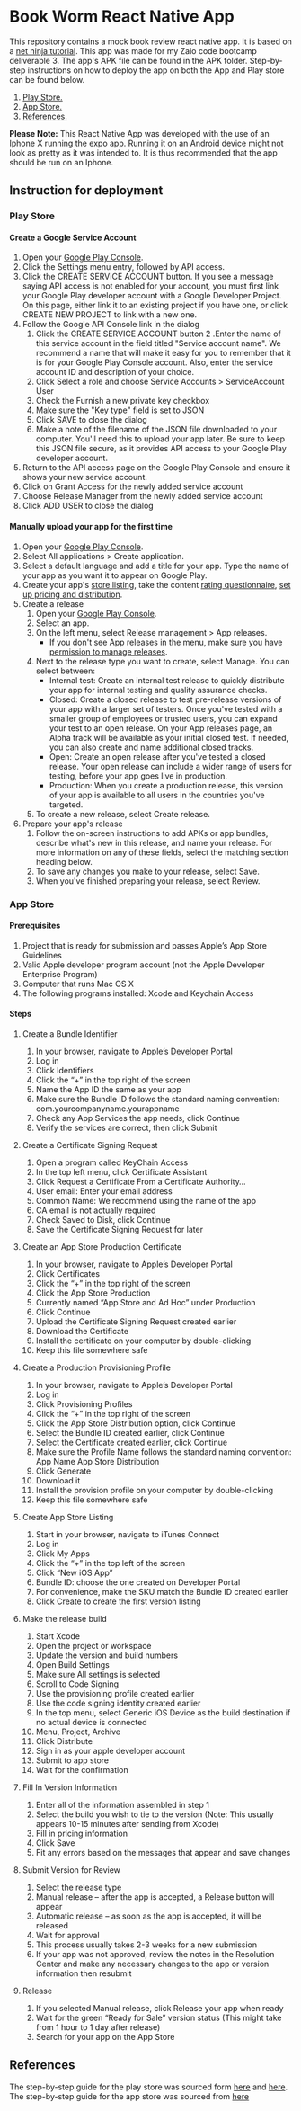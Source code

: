 # Book Worm React Native App
This repository contains a mock book review react native app. It is based on a  [net ninja tutorial](https://www.youtube.com/playlist?list=PL4cUxeGkcC9ixPU-QkScoRBVxtPPzVjrQ). This app was made for my Zaio code bootcamp deliverable 3. The app's APK file can be found in the APK folder. Step-by-step instructions on how to deploy the app on both the App and Play store can be found below.

1. [ Play Store. ](#desc)
2. [ App Store. ](#usage)
3. [ References. ](#ref)

**Please Note:**
This React Native App was developed with the use of an Iphone X running the expo app. Running it on an Android device might not look as pretty as it was intended to. It is thus recommended that the app should be run on an Iphone.

## Instruction for deployment

<a name="desc"></a>
### Play Store
#### Create a Google Service Account
1.  Open your [Google Play Console](https://play.google.com/apps/publish/).
2. Click the Settings menu entry, followed by API access.
3. Click the CREATE SERVICE ACCOUNT button. If you see a message saying API access is not enabled for your account, you must first link your Google Play developer account with a Google Developer Project. On this page, either link it to an existing project if you have one, or click CREATE NEW PROJECT to link with a new one.
4. Follow the Google API Console link in the dialog
    1. Click the CREATE SERVICE ACCOUNT button
    2 .Enter the name of this service account in the field titled "Service account name". We recommend a name that will make it easy for you to remember that it is for your Google Play Console account. Also, enter the service account ID and description of your choice.
    3. Click Select a role and choose Service Accounts > ServiceAccount User
    4. Check the Furnish a new private key checkbox
    5. Make sure the "Key type" field is set to JSON
    6. Click SAVE to close the dialog
    7. Make a note of the filename of the JSON file downloaded to your computer. You'll need this to upload your app later. Be sure to keep this JSON file secure, as it provides API access to your Google Play developer account.
5. Return to the API access page on the Google Play Console and ensure it shows your new service account.
6. Click on Grant Access for the newly added service account
7. Choose Release Manager from the newly added service account
8. Click ADD USER to close the dialog

#### Manually upload your app for the first time
1. Open your [Google Play Console](https://play.google.com/apps/publish/).
2. Select All applications > Create application.
3. Select a default language and add a title for your app. Type the name of your app as you want it to appear on Google Play.
4. Create your app's [store listing](https://support.google.com/googleplay/android-developer/answer/113469#store_listing), take the content [rating questionnaire](https://support.google.com/googleplay/android-developer/answer/188189), [set up pricing and distribution](https://support.google.com/googleplay/android-developer/answer/6334373).
5. Create a release
    1. Open your [Google Play Console](https://play.google.com/apps/publish/).
    2. Select an app.
    3. On the left menu, select Release management > App releases.
        * If you don't see App releases in the menu, make sure you have [permission to manage releases](https://support.google.com/googleplay/android-developer/answer/2528691#definitions).
    4. Next to the release type you want to create, select Manage. You can select between:
        * Internal test: Create an internal test release to quickly distribute your app for internal testing and quality assurance checks.
        * Closed: Create a closed release to test pre-release versions of your app with a larger set of testers. Once you've tested with a smaller group of employees or trusted users, you can expand your test to an open release. On your App releases page, an Alpha track will be available as your initial closed test. If needed, you can also create and name additional closed tracks.
        * Open: Create an open release after you've tested a closed release. Your open release can include a wider range of users for testing, before your app goes live in production.
        * Production: When you create a production release, this version of your app is available to all users in the countries you've targeted.
    5. To create a new release, select Create release.
6. Prepare your app's release
    1. Follow the on-screen instructions to add APKs or app bundles, describe what's new in this release, and name your release. For more information on any of these fields, select the matching section heading below.
    2. To save any changes you make to your release, select Save.
    3. When you've finished preparing your release, select Review.

<a name="usage"></a>
### App Store
#### Prerequisites
1. Project that is ready for submission and passes Apple’s App Store Guidelines
2. Valid Apple developer program account (not the Apple Developer Enterprise Program)
3. Computer that runs Mac OS X
4. The following programs installed: Xcode and Keychain Access

#### Steps
1. Create a Bundle Identifier
    1. In your browser, navigate to Apple’s [Developer Portal](https://developer.apple.com/account/overview.action)
    2. Log in
    3. Click Identifiers
    4. Click the “+” in the top right of the screen
    5. Name the App ID the same as your app
    6. Make sure the Bundle ID follows the standard naming convention: com.yourcompanyname.yourappname
    7. Check any App Services the app needs, click Continue
    8. Verify the services are correct, then click Submit

2. Create a Certificate Signing Request
    1. Open a program called KeyChain Access
    2. In the top left menu, click Certificate Assistant
    3. Click Request a Certificate From a Certificate Authority…
    4. User email: Enter your email address
    5. Common Name: We recommend using the name of the app
    6. CA email is not actually required
    7. Check Saved to Disk, click Continue
    8. Save the Certificate Signing Request for later

3. Create an App Store Production Certificate
    1. In your browser, navigate to Apple’s Developer Portal
    2. Click Certificates
    3. Click the “+” in the top right of the screen
    4. Click the App Store Production
    5. Currently named “App Store and Ad Hoc” under Production
    6. Click Continue
    7. Upload the Certificate Signing Request created earlier
    8. Download the Certificate
    9. Install the certificate on your computer by double-clicking
    10. Keep this file somewhere safe
    
4. Create a Production Provisioning Profile
    1. In your browser, navigate to Apple’s Developer Portal
    2. Log in
    3. Click Provisioning Profiles
    4. Click the “+” in the top right of the screen
    5. Click the App Store Distribution option, click Continue
    6. Select the Bundle ID created earlier, click Continue
    7. Select the Certificate created earlier, click Continue
    8. Make sure the Profile Name follows the standard naming convention: App Name App Store Distribution
    9. Click Generate
    10. Download it
    11. Install the provision profile on your computer by double-clicking
    12. Keep this file somewhere safe

5. Create App Store Listing
    1. Start in your browser, navigate to iTunes Connect
    2. Log in
    3. Click My Apps
    4. Click the “+” in the top left of the screen
    5. Click “New iOS App”
    6. Bundle ID: choose the one created on Developer Portal
    7. For convenience, make the SKU match the Bundle ID created earlier
    8. Click Create to create the first version listing

6. Make the release build
    1. Start Xcode
    2. Open the project or workspace
    3. Update the version and build numbers
    4. Open Build Settings
    5. Make sure All settings is selected
    6. Scroll to Code Signing
    7. Use the provisioning profile created earlier
    8. Use the code signing identity created earlier
    9. In the top menu, select Generic iOS Device as the build destination if no actual device is connected
    10. Menu, Project, Archive
    11. Click Distribute
    12. Sign in as your apple developer account
    13. Submit to app store
    14. Wait for the confirmation

7. Fill In Version Information
    1. Enter all of the information assembled in step 1
    2. Select the build you wish to tie to the version (Note: This usually appears 10-15 minutes after sending from Xcode)
    3. Fill in pricing information
    4. Click Save
    5. Fit any errors based on the messages that appear and save changes

8. Submit Version for Review
    1. Select the release type
    2. Manual release – after the app is accepted, a Release button will appear
    3. Automatic release – as soon as the app is accepted, it will be released
    4. Wait for approval
    5. This process usually takes 2-3 weeks for a new submission
    6. If your app was not approved, review the notes in the Resolution Center and make any necessary changes to the app or version information then resubmit

9. Release
    1. If you selected Manual release, click Release your app when ready
    2. Wait for the green “Ready for Sale” version status (This might take from 1 hour to 1 day after release)
    3. Search for your app on the App Store

<a name="ref"></a>
## References
The step-by-step guide for the play store was sourced form [here](https://docs.expo.io/versions/v36.0.0/distribution/uploading-apps/) and [here](https://support.google.com/googleplay/android-developer/answer/113469).
The step-by-step guide for the app store was sourced from [here](https://clearbridgemobile.com/how-to-submit-an-app-to-the-app-store/)